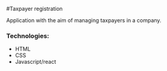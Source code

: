 #Taxpayer registration

Application with the aim of managing taxpayers in a company.

### Technologies:
* HTML
* CSS
* Javascript/react
